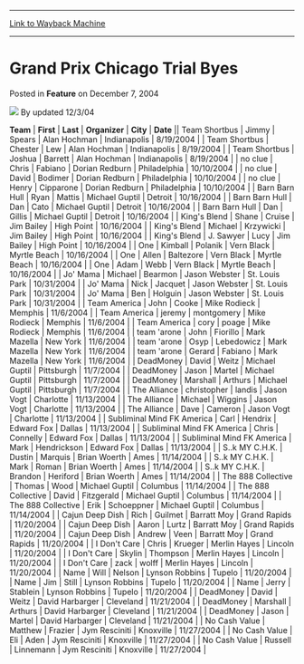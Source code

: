 
---
[Link to Wayback Machine](https://web.archive.org/web/20211017200507/https://magic.wizards.com/en/articles/archive/feature/grand-prix-chicago-trial-byes-2004-12-07)

[_metadata_:author]:- "updated 12-3-04"
[_metadata_:description]:- "TeamFirstLastOrganizerCityDateTeam ShortbusJimmySpearsAlan HochmanIndianapolis8/19/2004Team ShortbusChesterLewAlan HochmanIndianapolis8/19/2004Team ShortbusJoshuaBarrettAlan HochmanIndianapolis8/19/2004no clueChrisFabianoDorian RedburnPhiladelphia10/10/2004no clueDavidBodimerDorian RedburnPhiladelphia10/10/2004no clueHenryCipparoneDorian RedburnPhiladelphia10/10/2004Barn Barn"
[_metadata_:generator]:- "Drupal 7 (http://drupal.org)"
[_metadata_:node]:- "734656"
[_metadata_:publish_date]:- "2004-12-07"
[_metadata_:source]:- "div-main-content"
[_metadata_:title]:- "Grand Prix Chicago Trial Byes"
[_metadata_:wayback_capture_timestamp]:- "2021-10-17 20:05:07"
[_metadata_:wayback_raw_url]:- "https://web.archive.org/web/20211017200507id_/https://magic.wizards.com/en/articles/archive/feature/grand-prix-chicago-trial-byes-2004-12-07"
[_metadata_:wayback_url]:- "https://magic.wizards.com/en/articles/archive/feature/grand-prix-chicago-trial-byes-2004-12-07"
---


Grand Prix Chicago Trial Byes
=============================



 Posted in **Feature**
 on December 7, 2004 






![](https://media.magic.wizards.com/styles/auth_small/public/generic-avatar-150_400.png)
By updated 12/3/04













 **Team** | **First** | **Last** | **Organizer** | **City** | **Date** || Team Shortbus | Jimmy | Spears | Alan Hochman | Indianapolis | 8/19/2004 |
| Team Shortbus | Chester | Lew | Alan Hochman | Indianapolis | 8/19/2004 |
| Team Shortbus | Joshua | Barrett | Alan Hochman | Indianapolis | 8/19/2004 |
| no clue | Chris | Fabiano | Dorian Redburn | Philadelphia | 10/10/2004 |
| no clue | David | Bodimer | Dorian Redburn | Philadelphia | 10/10/2004 |
| no clue | Henry | Cipparone | Dorian Redburn | Philadelphia | 10/10/2004 |
| Barn Barn Hull | Ryan | Mattis | Michael Guptil | Detroit | 10/16/2004 |
| Barn Barn Hull | Dan | Cato | Michael Guptil | Detroit | 10/16/2004 |
| Barn Barn Hull | Dan | Gillis | Michael Guptil | Detroit | 10/16/2004 |
| King's Blend | Shane | Cruise | Jim Bailey | High Point | 10/16/2004 |
| King's Blend | Michael | Krzywicki | Jim Bailey | High Point | 10/16/2004 |
| King's Blend | J. Sawyer | Lucy | Jim Bailey | High Point | 10/16/2004 |
| One | Kimball | Polanik | Vern Black | Myrtle Beach | 10/16/2004 |
| One | Allen | Baltezore | Vern Black | Myrtle Beach | 10/16/2004 |
| One | Adam | Webb | Vern Black | Myrtle Beach | 10/16/2004 |
| Jo' Mama | Michael | Bearmon | Jason Webster | St. Louis Park | 10/31/2004 |
| Jo' Mama | Nick | Jacquet | Jason Webster | St. Louis Park | 10/31/2004 |
| Jo' Mama | Ben | Holguin | Jason Webster | St. Louis Park | 10/31/2004 |
| Team America | John | Cooke | Mike Rodieck | Memphis | 11/6/2004 |
| Team America | jeremy | montgomery | Mike Rodieck | Memphis | 11/6/2004 |
| Team America | cory | poage | Mike Rodieck | Memphis | 11/6/2004 |
| team 'arone | John | Fiorillo | Mark Mazella | New York | 11/6/2004 |
| team 'arone | Osyp | Lebedowicz | Mark Mazella | New York | 11/6/2004 |
| team 'arone | Gerard | Fabiano | Mark Mazella | New York | 11/6/2004 |
| DeadMoney | David | Weitz | Michael Guptil | Pittsburgh | 11/7/2004 |
| DeadMoney | Jason | Martel | Michael Guptil | Pittsburgh | 11/7/2004 |
| DeadMoney | Marshall | Arthurs | Michael Guptil | Pittsburgh | 11/7/2004 |
| The Alliance | christopher | landis | Jason Vogt | Charlotte | 11/13/2004 |
| The Alliance | Michael | Wiggins | Jason Vogt | Charlotte | 11/13/2004 |
| The Alliance | Dave | Cameron | Jason Vogt | Charlotte | 11/13/2004 |
| Subliminal Mind FK America | Carl | Hendrix | Edward Fox | Dallas | 11/13/2004 |
| Subliminal Mind FK America | Chris | Connelly | Edward Fox | Dallas | 11/13/2004 |
| Subliminal Mind FK America | Mark | Hendrickson | Edward Fox | Dallas | 11/13/2004 |
| S..k MY C.H.K. | Dustin | Marquis | Brian Woerth | Ames | 11/14/2004 |
| S..k MY C.H.K. | Mark | Roman | Brian Woerth | Ames | 11/14/2004 |
| S..k MY C.H.K. | Brandon | Heriford | Brian Woerth | Ames | 11/14/2004 |
| The 888 Collective | Thomas | Wood | Michael Guptil | Columbus | 11/14/2004 |
| The 888 Collective | David | Fitzgerald | Michael Guptil | Columbus | 11/14/2004 |
| The 888 Collective | Erik | Schoeppner | Michael Guptil | Columbus | 11/14/2004 |
| Cajun Deep Dish | Rich | Guilmet | Barratt Moy | Grand Rapids | 11/20/2004 |
| Cajun Deep Dish | Aaron | Lurtz | Barratt Moy | Grand Rapids | 11/20/2004 |
| Cajun Deep Dish | Andrew | Veen | Barratt Moy | Grand Rapids | 11/20/2004 |
| I Don't Care | Chris | Krueger | Merlin Hayes | Lincoln | 11/20/2004 |
| I Don't Care | Skylin | Thompson | Merlin Hayes | Lincoln | 11/20/2004 |
| I Don't Care | zack | wolff | Merlin Hayes | Lincoln | 11/20/2004 |
| Name | Will | Nelson | Lynson Robbins | Tupelo | 11/20/2004 |
| Name | Jim | Still | Lynson Robbins | Tupelo | 11/20/2004 |
| Name | Jerry | Stablein | Lynson Robbins | Tupelo | 11/20/2004 |
| DeadMoney | David | Weitz | David Harbarger | Cleveland | 11/21/2004 |
| DeadMoney | Marshall | Arthurs | David Harbarger | Cleveland | 11/21/2004 |
| DeadMoney | Jason | Martel | David Harbarger | Cleveland | 11/21/2004 |
| No Cash Value | Matthew | Frazier | Jym Resciniti | Knoxville | 11/27/2004 |
| No Cash Value | Eli | Aden | Jym Resciniti | Knoxville | 11/27/2004 |
| No Cash Value | Russell | Linnemann | Jym Resciniti | Knoxville | 11/27/2004 |







